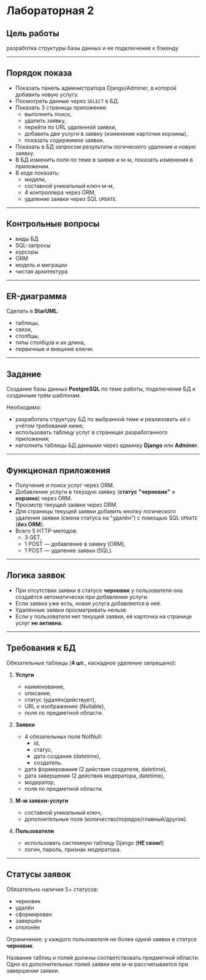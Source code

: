 # Лабораторная 2

## Цель работы
разработка структуры базы данных и ее подключение к бэкенду

---

## Порядок показа
- Показать панель администратора Django/Adminer, в которой добавить новую услугу.  
- Посмотреть данные через `SELECT` в БД.  
- Показать 3 страницы приложения:  
  - выполнить поиск,  
  - удалить заявку,  
  - перейти по URL удаленной заявки,  
  - добавить две услуги в заявку (изменение карточки корзины),  
  - показать содержимое заявки.  
- Показать в БД запросом результаты логического удаления и новую заявку.  
- В БД изменить поля по теме в заявке и м-м, показать изменения в приложении.  
- В коде показать:  
  - модели,  
  - составной уникальный ключ м-м,  
  - 4 контроллера через ORM,  
  - удаление заявки через SQL `UPDATE`.  

---

## Контрольные вопросы
- виды БД  
- SQL-запросы  
- курсоры  
- ORM  
- модель и миграции  
- чистая архитектура  

---

## ER-диаграмма
Сделать в **StarUML**:  
- таблицы,  
- связи,  
- столбцы,  
- типы столбцов и их длина,  
- первичные и внешние ключи.  

---

## Задание
Создание базы данных **PostgreSQL** по теме работы, подключение БД к созданным трём шаблонам.  

Необходимо:  
- разработать структуру БД по выбранной теме и реализовать её с учётом требований ниже;  
- использовать таблицу услуг в страницах разработанного приложения;  
- наполнить таблицы БД данными через админку **Django** или **Adminer**.  

---

## Функционал приложения
- Получение и поиск услуг через ORM.  
- Добавление услуги в текущую заявку (**статус "черновик" = корзина**) через ORM.  
- Просмотр текущей заявки через ORM.  
- Для страницы текущей заявки добавить кнопку логического удаления заявки (смена статуса на "удалён") с помощью SQL `UPDATE` (**без ORM**).  
- Всего 5 HTTP-методов:  
  - 3 GET,  
  - 1 POST — добавление в заявку (ORM),  
  - 1 POST — удаление заявки (SQL).  

---

## Логика заявок
- При отсутствии заявки в статусе **черновик** у пользователя она создаётся автоматически при добавлении услуги.  
- Если заявка уже есть, новая услуга добавляется в неё.  
- Удалённые заявки просматривать нельзя.  
- Если у пользователя нет текущей заявки, её карточка на странице услуг **не активна**.  

---

## Требования к БД
Обязательные таблицы (**4 шт.**, каскадное удаление запрещено):  

1. **Услуги**  
   - наименование,  
   - описание,  
   - статус (удалён/действует),  
   - URL к изображению (Nullable),  
   - поля по предметной области.  

2. **Заявки**  
   - 4 обязательных поля NotNull:  
     - id,  
     - статус,  
     - дата создания (datetime),  
     - создатель.  
   - дата формирования (2 действия создателя, datetime),  
   - дата завершения (2 действия модератора, datetime),  
   - модератор,  
   - поля по предметной области.  

3. **М-м заявки-услуги**  
   - составной уникальный ключ,  
   - дополнительные поля (количество/порядок/главный/другое).  

4. **Пользователи**  
   - использовать системную таблицу Django (**НЕ свою!**)  
   - логин, пароль, признак модератора.  

---

## Статусы заявок
Обязательно наличие 5+ статусов:  
- черновик  
- удалён  
- сформирован  
- завершён  
- отклонён  

Ограничение: у каждого пользователя не более одной заявки в статусе **черновик**.  

Названия таблиц и полей должны соответствовать предметной области.  
Одно из дополнительных полей заявки или м-м рассчитывается при завершении заявки.  